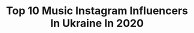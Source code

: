 ---
title: Top 10 Music Instagram Influencers In Ukraine In 2020
description: >-
  Find top music Instagram influencers in Ukraine in 2020. Most popular hashtags: #staysafe # #music #stayhome.
platform: Instagram
profiles:
  - username: "khomha"
    fullname: >-
      𝗞𝗵𝗼𝗠𝗵𝗮
    location: "Ukraine"
    followers: 46765
    engagement: 258
    commentsToLikes: 0.053046
    id: ck6u8cecgqqu40j71rquhj8p5
    verified: true
    hashtags: "#khomha, #music, #tbt, #quedateencasa"
  - username: "sasanchyn_official"
    fullname: >-
      Роман Сасанчин
    location: "Ukraine"
    followers: 40958
    engagement: 3550
    commentsToLikes: 0.016856
    id: ck9wp691y7zhs0j78wh1vzzvi
    verified: false
    hashtags: ""
  - username: "koxanova_"
    fullname: >-
      KOXANOVA
    location: "Ukraine"
    followers: 28871
    engagement: 361
    commentsToLikes: 0.040931
    id: ck9we83gvj2j40j78fxyp2njq
    verified: false
    hashtags: "#inspiration"
  - username: "freitas_yulia"
    fullname: >-
      Freitas
    location: "Ukraine"
    followers: 16285
    engagement: 2041
    commentsToLikes: 0.003713
    id: ck5zxhzvp81mf0i14fiqkgin5
    verified: false
    hashtags: "#musicbox"
  - username: "southgardendd"
    fullname: >-
      MOOG MANIAC
    location: "Ukraine"
    followers: 8233
    engagement: 834
    commentsToLikes: 0.035069
    id: ck8sxpf2ui6lo0j788lws5suf
    verified: false
    hashtags: ""
  - username: "littatka"
    fullname: >-
      LITTATKA🎵
    location: "Ukraine"
    followers: 46931
    engagement: 193
    commentsToLikes: 0.033134
    id: ck5c3kw0ezj4q0i1180mcaa8b
    verified: false
    hashtags: "#englishschool, #details, #body, #covid19"
  - username: "dariakolomiec_"
    fullname: >-
      Daria Kolomiec
    location: "Ukraine"
    followers: 48353
    engagement: 184
    commentsToLikes: 0.061519
    id: ck5c9do0ob8re0i11nr65h7cz
    verified: false
    hashtags: "#musicuresathome, #stayhome"
  - username: "elina.ivashchenko_official"
    fullname: >-
      Еліна Іващенко
    location: "Ukraine"
    followers: 23553
    engagement: 985
    commentsToLikes: 0.012992
    id: ck5bul11rhz940i11gtrrevqm
    verified: false
    hashtags: "#getup, #music, #eurovision2020, #elinaivashchenko"
  - username: "mehranmastimusic"
    fullname: >-
      Mehran Masti مهران مستی
    location: "Ukraine"
    followers: 55759
    engagement: 798
    commentsToLikes: 0.242269
    id: ck9wpdwhd8v240j780ghk563r
    verified: false
    hashtags: "#arte, #mastering, #instagram, #iranconcert"
  - username: "magic_aliii"
    fullname: >-
      Alina Shufrych
    location: "Ukraine"
    followers: 15124
    engagement: 784
    commentsToLikes: 0.008673
    id: ck135jc7d1psc0i191h1qgdgy
    verified: false
    hashtags: "#staysafe"
---